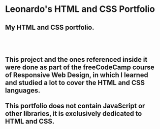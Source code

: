 # Leonardo's HTML and CSS Portfolio
<h2>My HTML and CSS portfolio.<h2>
<br>
<br>
This project and the ones referenced inside it were done as part of the freeCodeCamp course of Responsive Web Design, in which I learned and studied a lot to cover the HTML and CSS languages.
<br>
<br>
This portfolio does not contain JavaScript or other libraries, it is exclusively dedicated to HTML and CSS.<br>
